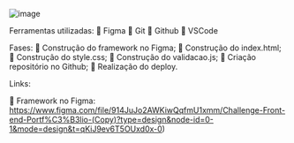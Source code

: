 ![image](https://github.com/EdivanS96/challenge-one-portfolio-br/assets/164213518/85d5b99f-2d10-453c-a04d-6275f2473198)



Ferramentas utilizadas:
🔹 Figma
🔹 Git
🔹 Github
🔹 VSCode

Fases:
🔹 Construção do framework no Figma;
🔹 Construção do index.html;
🔹 Construção do style.css;
🔹 Construção do validacao.js;
🔹 Criação repositório no Github;
🔹 Realização do deploy.

Links:

🔹 Framework no Figma: https://www.figma.com/file/914JuJo2AWKiwQqfmU1xmm/Challenge-Front-end-Portf%C3%B3lio-(Copy)?type=design&node-id=0-1&mode=design&t=qKiJ9ev6T5OUxd0x-0)
